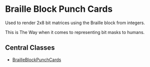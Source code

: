 # Braille Block Punch Cards

Used to render 2x8 bit matrices using the Braille block from integers.

This is The Way when it comes to representing bit masks to humans.

## Central Classes

* [BrailleBlockPunchCards](src/main/java/nu/marginalia/bbpc/BrailleBlockPunchCards.java)